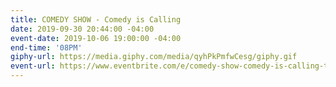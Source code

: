```yaml
---
title: COMEDY SHOW - Comedy is Calling
date: 2019-09-30 20:44:00 -04:00
event-date: 2019-10-06 19:00:00 -04:00
end-time: '08PM'
giphy-url: https://media.giphy.com/media/qyhPkPmfwCesg/giphy.gif
event-url: https://www.eventbrite.com/e/comedy-show-comedy-is-calling-tickets-74766266917
---
```


